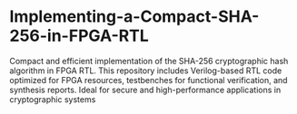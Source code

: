 # Implementing-a-Compact-SHA-256-in-FPGA-RTL
Compact and efficient implementation of the SHA-256 cryptographic hash algorithm in FPGA RTL. This repository includes Verilog-based RTL code optimized for FPGA resources, testbenches for functional verification, and synthesis reports. Ideal for secure and high-performance applications in cryptographic systems
